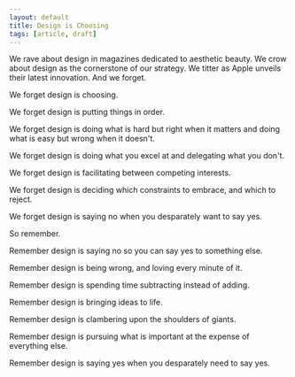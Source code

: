```yaml
---
layout: default
title: Design is Choosing
tags: [article, draft]
---
```


We rave about design in magazines dedicated to aesthetic
beauty. We crow about design as the cornerstone of our strategy. We titter as
Apple unveils their latest innovation. And we forget.

We forget design is choosing.

We forget design is putting things in order.

We forget design is doing what is hard but right when it matters and doing what is easy
but wrong when it doesn\'t.

We forget design is doing what you excel at and delegating what you don\'t.

We forget design is facilitating between competing interests.

We forget design is deciding which constraints to embrace, and which to reject.

We forget design is saying no when you desparately want to say yes.

So remember.

Remember design is saying no so you can say yes to something else.

Remember design is being wrong, and loving every minute of it.

Remember design is spending time subtracting instead of adding.

Remember design is bringing ideas to life.

Remember design is clambering upon the shoulders of giants.

Remember design is pursuing what is important at the expense of everything else.

Remember design is saying yes when you desparately need to say yes.
